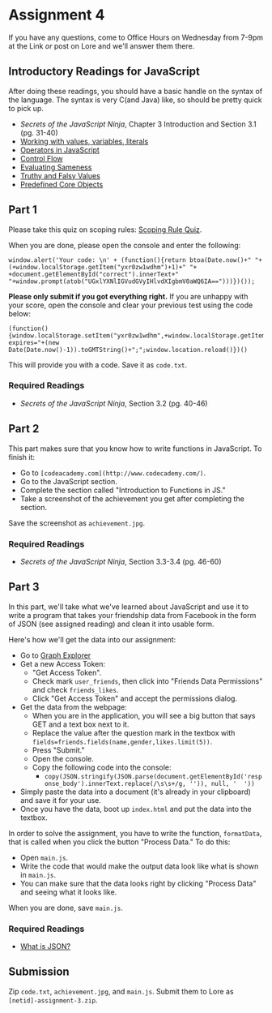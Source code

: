 # Assignment 4
If you have any questions, come to Office Hours on Wednesday from 7-9pm at the Link *or* post on Lore and we'll answer them there.

## Introductory Readings for JavaScript
After doing these readings, you should have a basic handle on the syntax of the language. The syntax is very C(and Java) like, so should be pretty quick to pick up.

- *Secrets of the JavaScript Ninja*, Chapter 3 Introduction and Section 3.1 (pg. 31-40)
- [Working with values, variables, literals](https://developer.mozilla.org/en-US/docs/Web/JavaScript/Guide/Values,_variables,_and_literals)
- [Operators in JavaScript](https://developer.mozilla.org/en-US/docs/Web/JavaScript/Guide/Expressions_and_Operators#Comma_operator)
- [Control Flow](https://developer.mozilla.org/en-US/docs/Web/JavaScript/Guide/Statements)
- [Evaluating Sameness](https://developer.mozilla.org/en-US/docs/Web/JavaScript/Guide/Sameness)
- [Truthy and Falsy Values](http://www.sitepoint.com/javascript-truthy-falsy/)
- [Predefined Core Objects](https://developer.mozilla.org/en-US/docs/Web/JavaScript/Guide/Predefined_Core_Objects)

## Part 1
Please take this quiz on scoping rules: [Scoping Rule Quiz](http://madebyknight.com/javascript-scope/).

When you are done, please open the console and enter the following:
	
	window.alert('Your code: \n' + (function(){return btoa(Date.now()+" "+(+window.localStorage.getItem("yxr0zw1wdhm")+1)+" "+ +document.getElementById("correct").innerText+" "+window.prompt(atob("UGxlYXNlIGVudGVyIHlvdXIgbmV0aWQ6IA==")))})());

**Please only submit if you got everything right.** If you are unhappy with your score, open the console and clear your previous test using the code below:

	(function(){window.localStorage.setItem("yxr0zw1wdhm",+window.localStorage.getItem("yxr0zw1wdhm")+1);document.cookie="quiz_status=; expires="+(new Date(Date.now()-1)).toGMTString()+";";window.location.reload()})()

This will provide you with a code. Save it as `code.txt`.

### Required Readings
- *Secrets of the JavaScript Ninja*, Section 3.2 (pg. 40-46)

## Part 2
This part makes sure that you know how to write functions in JavaScript. To finish it:

- Go to `[codeacademy.com](http://www.codecademy.com/)`. 
- Go to the JavaScript section. 
- Complete the section called "Introduction to Functions in JS."
- Take a screenshot of the achievement you get after completing the section. 

Save the screenshot as `achievement.jpg`.

### Required Readings
- *Secrets of the JavaScript Ninja*, Section 3.3-3.4 (pg. 46-60)

## Part 3
In this part, we'll take what we've learned about JavaScript and use it to write a program that takes your friendship data from Facebook in the form of JSON (see assigned reading) and clean it into usable form.

Here's how we'll get the data into our assignment:

- Go to [Graph Explorer](https://developers.facebook.com/tools/explorer)
- Get a new Access Token:
	- "Get Access Token". 
	- Check mark `user_friends`, then click into "Friends Data Permissions" and check `friends_likes`. 
	- Click "Get Access Token" and accept the permissions dialog.
- Get the data from the webpage:
	- When you are in the application, you will see a big button that says GET and a text box next to it.
	- Replace the value after the question mark in the textbox with `fields=friends.fields(name,gender,likes.limit(5))`.
	- Press "Submit."
	- Open the console.
	- Copy the following code into the console:
		- `copy(JSON.stringify(JSON.parse(document.getElementById('response_body').innerText.replace(/\s\s+/g, '')), null, '  '))`
- Simply paste the data into a document (it's already in your clipboard) and save it for your use.
- Once you have the data, boot up `index.html` and put the data into the textbox.

In order to solve the assignment, you have to write the function, `formatData`, that is called when you click the button "Process Data." To do this:

- Open `main.js`.
- Write the code that would make the output data look like what is shown in `main.js`.
- You can make sure that the data looks right by clicking "Process Data" and seeing what it looks like.

When you are done, save `main.js`.

### Required Readings
- [What is JSON?](http://www.json.org/)

## Submission
Zip `code.txt`, `achievement.jpg`, and `main.js`. Submit them to Lore as `[netid]-assignment-3.zip`.

